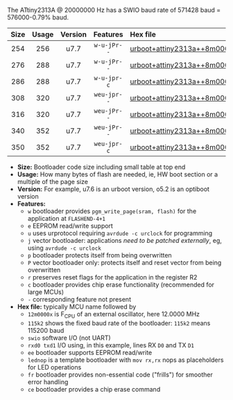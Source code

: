 The ATtiny2313A @ 20000000 Hz has a SWIO baud rate of 571428 baud = 576000-0.79% baud.

|Size|Usage|Version|Features|Hex file|
|:-:|:-:|:-:|:-:|:--|
|254|256|u7.7|`w-u-jPr--`|[urboot+attiny2313a++8m0000x++230k4_swio_rxd0_txd1_lednop.hex](https://raw.githubusercontent.com/stefanrueger/urboot.hex/main/mcus/attiny2313a/external_oscillator/fcpu++8m0000_Hz/br++230k4_bps/urboot+attiny2313a++8m0000x++230k4_swio_rxd0_txd1_lednop.hex)|
|276|288|u7.7|`w-u-jPr--`|[urboot+attiny2313a++8m0000x++230k4_swio_rxd0_txd1_lednop_fr.hex](https://raw.githubusercontent.com/stefanrueger/urboot.hex/main/mcus/attiny2313a/external_oscillator/fcpu++8m0000_Hz/br++230k4_bps/urboot+attiny2313a++8m0000x++230k4_swio_rxd0_txd1_lednop_fr.hex)|
|286|288|u7.7|`w-u-jpr-c`|[urboot+attiny2313a++8m0000x++230k4_swio_rxd0_txd1_lednop_fr_ce.hex](https://raw.githubusercontent.com/stefanrueger/urboot.hex/main/mcus/attiny2313a/external_oscillator/fcpu++8m0000_Hz/br++230k4_bps/urboot+attiny2313a++8m0000x++230k4_swio_rxd0_txd1_lednop_fr_ce.hex)|
|308|320|u7.7|`weu-jpr--`|[urboot+attiny2313a++8m0000x++230k4_swio_rxd0_txd1_ee_lednop.hex](https://raw.githubusercontent.com/stefanrueger/urboot.hex/main/mcus/attiny2313a/external_oscillator/fcpu++8m0000_Hz/br++230k4_bps/urboot+attiny2313a++8m0000x++230k4_swio_rxd0_txd1_ee_lednop.hex)|
|316|320|u7.7|`weu-jPr--`|[urboot+attiny2313a++8m0000x++230k4_swio_rxd0_txd1_ee.hex](https://raw.githubusercontent.com/stefanrueger/urboot.hex/main/mcus/attiny2313a/external_oscillator/fcpu++8m0000_Hz/br++230k4_bps/urboot+attiny2313a++8m0000x++230k4_swio_rxd0_txd1_ee.hex)|
|340|352|u7.7|`weu-jPr--`|[urboot+attiny2313a++8m0000x++230k4_swio_rxd0_txd1_ee_lednop_fr.hex](https://raw.githubusercontent.com/stefanrueger/urboot.hex/main/mcus/attiny2313a/external_oscillator/fcpu++8m0000_Hz/br++230k4_bps/urboot+attiny2313a++8m0000x++230k4_swio_rxd0_txd1_ee_lednop_fr.hex)|
|350|352|u7.7|`weu-jpr-c`|[urboot+attiny2313a++8m0000x++230k4_swio_rxd0_txd1_ee_lednop_fr_ce.hex](https://raw.githubusercontent.com/stefanrueger/urboot.hex/main/mcus/attiny2313a/external_oscillator/fcpu++8m0000_Hz/br++230k4_bps/urboot+attiny2313a++8m0000x++230k4_swio_rxd0_txd1_ee_lednop_fr_ce.hex)|

- **Size:** Bootloader code size including small table at top end
- **Usage:** How many bytes of flash are needed, ie, HW boot section or a multiple of the page size
- **Version:** For example, u7.6 is an urboot version, o5.2 is an optiboot version
- **Features:**
  + `w` bootloader provides `pgm_write_page(sram, flash)` for the application at `FLASHEND-4+1`
  + `e` EEPROM read/write support
  + `u` uses urprotocol requiring `avrdude -c urclock` for programming
  + `j` vector bootloader: applications *need to be patched externally*, eg, using `avrdude -c urclock`
  + `p` bootloader protects itself from being overwritten
  + `P` vector bootloader only: protects itself and reset vector from being overwritten
  + `r` preserves reset flags for the application in the register R2
  + `c` bootloader provides chip erase functionality (recommended for large MCUs)
  + `-` corresponding feature not present
- **Hex file:** typically MCU name followed by
  + `12m0000x` is F<sub>CPU</sub> of an external oscillator, here 12.0000 MHz
  + `115k2` shows the fixed baud rate of the bootloader: `115k2` means 115200 baud
  + `swio` software I/O (not UART)
  + `rxd0 txd1` I/O using, in this example, lines RX `D0` and TX `D1`
  + `ee` bootloader supports EEPROM read/write
  + `lednop` is a template bootloader with `mov rx,rx` nops as placeholders for LED operations
  + `fr` bootloader provides non-essential code ("frills") for smoother error handling
  + `ce` bootloader provides a chip erase command
